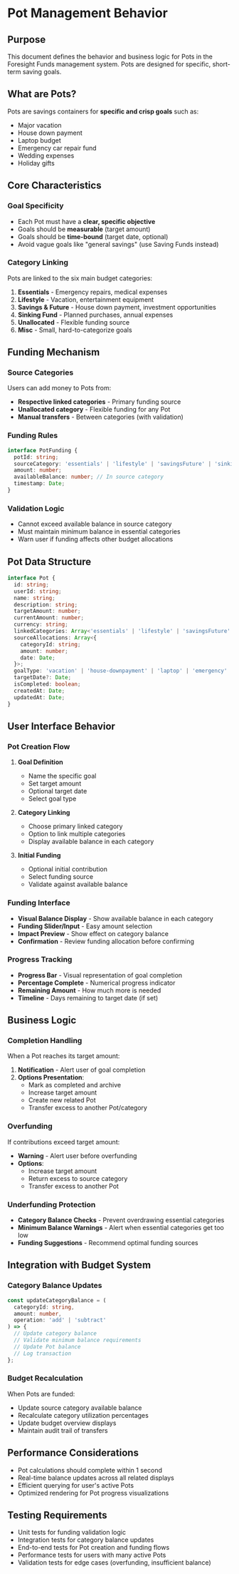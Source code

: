 # Pot Management Behavior

## Purpose
This document defines the behavior and business logic for Pots in the Foresight Funds management system. Pots are designed for specific, short-term saving goals.

## What are Pots?

Pots are savings containers for **specific and crisp goals** such as:
- Major vacation
- House down payment
- Laptop budget
- Emergency car repair fund
- Wedding expenses
- Holiday gifts

## Core Characteristics

### Goal Specificity
- Each Pot must have a **clear, specific objective**
- Goals should be **measurable** (target amount)
- Goals should be **time-bound** (target date, optional)
- Avoid vague goals like "general savings" (use Saving Funds instead)

### Category Linking
Pots are linked to the six main budget categories:
1. **Essentials** - Emergency repairs, medical expenses
2. **Lifestyle** - Vacation, entertainment equipment
3. **Savings & Future** - House down payment, investment opportunities
4. **Sinking Fund** - Planned purchases, annual expenses
5. **Unallocated** - Flexible funding source
6. **Misc** - Small, hard-to-categorize goals

## Funding Mechanism

### Source Categories
Users can add money to Pots from:
- **Respective linked categories** - Primary funding source
- **Unallocated category** - Flexible funding for any Pot
- **Manual transfers** - Between categories (with validation)

### Funding Rules
```typescript
interface PotFunding {
  potId: string;
  sourceCategory: 'essentials' | 'lifestyle' | 'savingsFuture' | 'sinkingFund' | 'unallocated';
  amount: number;
  availableBalance: number; // In source category
  timestamp: Date;
}
```

### Validation Logic
- Cannot exceed available balance in source category
- Must maintain minimum balance in essential categories
- Warn user if funding affects other budget allocations

## Pot Data Structure

```typescript
interface Pot {
  id: string;
  userId: string;
  name: string;
  description: string;
  targetAmount: number;
  currentAmount: number;
  currency: string;
  linkedCategories: Array<'essentials' | 'lifestyle' | 'savingsFuture' | 'sinkingFund' | 'unallocated'>;
  sourceAllocations: Array<{
    categoryId: string;
    amount: number;
    date: Date;
  }>;
  goalType: 'vacation' | 'house-downpayment' | 'laptop' | 'emergency' | 'other';
  targetDate?: Date;
  isCompleted: boolean;
  createdAt: Date;
  updatedAt: Date;
}
```

## User Interface Behavior

### Pot Creation Flow
1. **Goal Definition**
   - Name the specific goal
   - Set target amount
   - Optional target date
   - Select goal type

2. **Category Linking**
   - Choose primary linked category
   - Option to link multiple categories
   - Display available balance in each category

3. **Initial Funding**
   - Optional initial contribution
   - Select funding source
   - Validate against available balance

### Funding Interface
- **Visual Balance Display** - Show available balance in each category
- **Funding Slider/Input** - Easy amount selection
- **Impact Preview** - Show effect on category balance
- **Confirmation** - Review funding allocation before confirming

### Progress Tracking
- **Progress Bar** - Visual representation of goal completion
- **Percentage Complete** - Numerical progress indicator
- **Remaining Amount** - How much more is needed
- **Timeline** - Days remaining to target date (if set)

## Business Logic

### Completion Handling
When a Pot reaches its target amount:
1. **Notification** - Alert user of goal completion
2. **Options Presentation**:
   - Mark as completed and archive
   - Increase target amount
   - Create new related Pot
   - Transfer excess to another Pot/category

### Overfunding
If contributions exceed target amount:
- **Warning** - Alert user before overfunding
- **Options**:
  - Increase target amount
  - Return excess to source category
  - Transfer excess to another Pot

### Underfunding Protection
- **Category Balance Checks** - Prevent overdrawing essential categories
- **Minimum Balance Warnings** - Alert when essential categories get too low
- **Funding Suggestions** - Recommend optimal funding sources

## Integration with Budget System

### Category Balance Updates
```typescript
const updateCategoryBalance = (
  categoryId: string,
  amount: number,
  operation: 'add' | 'subtract'
) => {
  // Update category balance
  // Validate minimum balance requirements
  // Update Pot balance
  // Log transaction
};
```

### Budget Recalculation
When Pots are funded:
- Update source category available balance
- Recalculate category utilization percentages
- Update budget overview displays
- Maintain audit trail of transfers

## Performance Considerations

- Pot calculations should complete within 1 second
- Real-time balance updates across all related displays
- Efficient querying for user's active Pots
- Optimized rendering for Pot progress visualizations

## Testing Requirements

- Unit tests for funding validation logic
- Integration tests for category balance updates
- End-to-end tests for Pot creation and funding flows
- Performance tests for users with many active Pots
- Validation tests for edge cases (overfunding, insufficient balance)